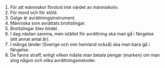 1. För att människor förstod inte värdet av människoliv.
2. För mord och för stöld.
3. Galge är avrättningsinstrument.
4. Människa som avrättats brottslingar.
5. Brottslingar blev bödel.
6. I dag nästan samma, men istället för avrättning ska man gå i fängelse (ett annat antal år).
7. I många länder (Sverige och min hemland också) ska man bara gå i fängelse.
8. De fanns straff, enligt vilken måste man betala pengar (marken) om man slog någon och olika avrättningsmetoder.
